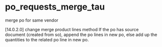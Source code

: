 # po_requests_merge_tau
merge po for same vendor

[14.0.2.0]
change merge product lines method
If the po has source document (created from so), append the po lines in new po,
else add up the quantities to the related po line in new po.
